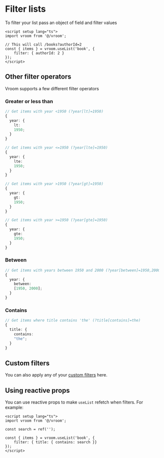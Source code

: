 # Filter lists
To filter your list pass an object of field and filter values
```vue
<script setup lang="ts">
import vroom from '@/vroom';

// This will call /books?authorId=2
const { items } = vroom.useList('book', {
    filter: { authorId: 2 }
});
</script>
```

## Other filter operators

Vroom supports a few different filter operators

### Greater or less than

```typescript
// Get items with year <1950 (?year[lt]=1950)
{
  year: {
    lt:
    1950;
  }
}

// Get items with year <=1950 (?year[lte]=1950)
{
  year: {
    lte:
    1950;
  }
}

// Get items with year >1950 (?year[gt]=1950)
{
  year: {
    gt:
    1950;
  }
}

// Get items with year >=1950 (?year[gte]=1950)
{
  year: {
    gte:
    1950;
  }
}
```

### Between

```typescript
// Get items with years between 1950 and 2000 (?year[between]=1950,2000)
{
  year: {
    between:
    [1950, 2000];
  }
}
```

### Contains

```typescript
// Get items where title contains 'the' (?title[contains]=the)
{
  title: {
    contains:
    "the";
  }
}
```

## Custom filters

You can also apply any of your [custom filters](/guide/server/filters) here.

## Using reactive props
You can use reactive props to make `useList` refetch when filters. For example:

```vue
<script setup lang="ts">
import vroom from '@/vroom';

const search = ref('');

const { items } = vroom.useList('book', {
    filter: { title: { contains: search }}
});
</script>
```